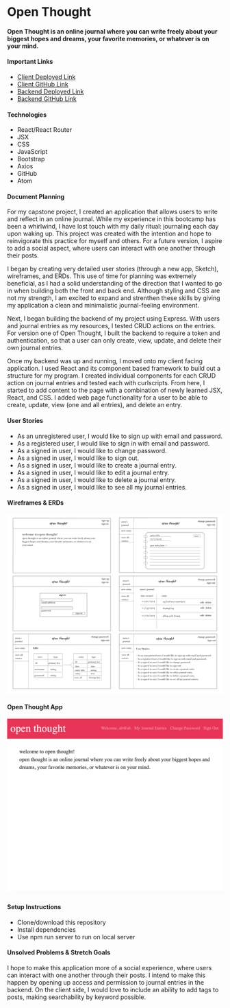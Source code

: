 <h1>Open Thought</h1>
<h4>Open Thought is an online journal where you can write freely about your biggest hopes and dreams, your favorite memories, or whatever is on your mind.</h4>

<h4>Important Links</h4>

-   [Client Deployed Link](https://aboborodea.github.io/journal/)
-   [Client GitHub Link](https://github.com/aboborodea/journal)
-   [Backend Deployed Link](https://dry-basin-07175.herokuapp.com)
-   [Backend GitHub Link](https://github.com/aboborodea/journal-api)


<h4>Technologies</h4>
<ul>
<li>React/React Router</li>
<li>JSX</li>
<li>CSS</li>
<li>JavaScript</li>
<li>Bootstrap</li>
<li>Axios</li>
<li>GitHub</li>
<li>Atom</li>
</ul>


<h4>Document Planning</h4>
  <p>
  For my capstone project, I created an application that allows users to write and reflect in an online journal. While my experience in this bootcamp has been a whirlwind, I have lost touch with my daily ritual: journaling each day upon waking up. This project was created with the intention and hope to reinvigorate this practice for myself and others. For a future version, I aspire to add a social aspect, where users can interact with one another through their posts.

  I began by creating very detailed user stories (through a new app, Sketch), wireframes, and ERDs. This use of time for planning was extremely beneficial, as I had a solid understanding of the direction that I wanted to go in when building both the front and back end. Although styling and CSS are not my strength, I am excited to expand and strenthen these skills by giving my application a clean and minimalistic journal-feeling environment.

  Next, I began building the backend of my project using Express. With users and journal entries as my resources, I tested CRUD actions on the entries. For version one of Open Thought, I built the backend to require a token and authentication, so that a user can only create, view, update, and delete their own journal entries.

  Once my backend was up and running, I moved onto my client facing application. I used React and its component based framework to build out a structure for my program. I created individual components for each CRUD action on journal entries and tested each with curlscripts. From here, I started to add content to the page with a combination of newly learned JSX, React, and CSS. I added web page functionality for a user to be able to create, update, view (one and all entries), and delete an entry.
  </p>


<h4>User Stories</h4>
<ul>
<li>As an unregistered user, I would like to sign up with email and password.</li>
<li>As a registered user, I would like to sign in with email and password.</li>
<li>As a signed in user, I would like to change password.</li>
<li>As a signed in user, I would like to sign out.</li>
<li>As a signed in user, I would like to create a journal entry.</li>
<li>As a signed in user, I would like to edit a journal entry.</li>
<li>As a signed in user, I would like to delete a journal entry.</li>
<li>As a signed in user, I would like to see all my journal entries.</li>
</ul>


<h4>Wireframes & ERDs</h4>
<img src="public/wireframes&erds.png">


<h4>Open Thought App</h4>
<img src="public/app.png">


<h4>Setup Instructions</h4>
<ul>
  <li>Clone/download this repository</li>
  <li>Install dependencies</li>
  <li>Use npm run server to run on local server</li>
</ul>


<h4>Unsolved Problems & Stretch Goals</h4>
<p>I hope to make this application more of a social experience, where users can interact with one another through their posts. I intend to make this happen by opening up access and permission to journal entries in the backend. On the client side, I would love to include an ability to add tags to posts, making searchability by keyword possible.</p>
